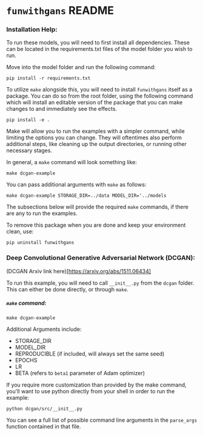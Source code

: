 # `funwithgans` README

### Installation Help:

To run these models, you will need to first install all dependencies.
These can be located in the requirements.txt files of the model folder you wish to run.

Move into the model folder and run the following command:

`pip install -r requirements.txt`

To utilize `make` alongside this, you will need to install `funwithgans` itself as a package.
You can do so from the root folder, using the following command which will install an editable version
of the package that you can make changes to and immediately see the effects.

`pip install -e .`


Make will allow you to run the examples with a simpler command, while limiting the options you can change.
They will oftentimes also perform additional steps, like cleaning up the output directories, 
or running other necessary stages.

In general, a `make` command will look something like:

`make dcgan-example`

You can pass additional arguments with `make` as follows:

`make dcgan-example STORAGE_DIR=../data MODEL_DIR='../models`

The subsections below will provide the required `make` commands, if there are any to run the examples.

To remove this package when you are done and keep your environment clean, use:

`pip uninstall funwithgans`


### Deep Convolutional Generative Adversarial Network (DCGAN):

(DCGAN Arxiv link here)[https://arxiv.org/abs/1511.06434]

To run this example, you will need to call `__init__.py` from the `dcgan` folder.
This can either be done directly, or through `make`. 

##### `make` command:

`make dcgan-example`

Additional Arguments include:
- STORAGE_DIR
- MODEL_DIR
- REPRODUCIBLE (if included, will always set the same seed)
- EPOCHS
- LR
- BETA (refers to `beta1` parameter of Adam optimizer)

If you require more customization than provided by the make command, you'll want to use python directly 
from your shell in order to run the example:

`python dcgan/src/__init__.py`

You can see a full list of possible command line arguments in the `parse_args` function contained in that file.



